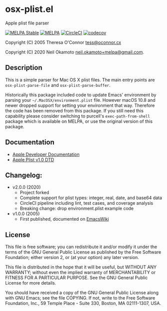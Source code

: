 # osx-plist.el

Apple plist file parser

[![MELPA Stable](https://stable.melpa.org/packages/osx-plist-badge.svg)](https://stable.melpa.org/#/osx-plist)
[![MELPA](https://melpa.org/packages/osx-plist-badge.svg)](https://melpa.org/#/osx-plist)
[![CircleCI](https://img.shields.io/circleci/project/github/gonewest818/osx-plist.svg)](https://circleci.com/gh/gonewest818/osx-plist)
[![codecov](https://codecov.io/gh/gonewest818/osx-plist/branch/master/graph/badge.svg)](https://codecov.io/gh/gonewest818/osx-plist)

Copyright (C) 2005  Theresa O'Connor <tess@oconnor.cx>

Copyright (C) 2020  Neil Okamoto <neil.okamoto+melpa@gmail.com>.

## Description

This is a simple parser for Mac OS X plist files.  The main entry
points are `osx-plist-parse-file` and `osx-plist-parse-buffer`.

Historically this package included code to update Emacs' environment
by parsing your `~/.MacOSX/environment.plist` file.  However macOS
10.8 and newer dropped support for setting your environment that way.
Therefore the code has been removed from this package.  If you still
need this capability please consider switching to purcell's
`exec-path-from-shell` package which is available on MELPA, or use the
original version of this package.

## Documentation

* [Apple Developer Documentation](https://developer.apple.com/library/archive/documentation/General/Reference/InfoPlistKeyReference/Articles/AboutInformationPropertyListFiles.html)
* [Apple Plist v1.0 DTD](https://www.apple.com/DTDs/PropertyList-1.0.dtd)

## Changelog:

- v2.0.0 (2020)
  - Project forked
  - Complete support for plist types:  integer, real, date, and base64 data
  - CircleCI pipeline including lint, test cases, and coverage analysis 
  - Breaking change: drop environment.plist example code
- v1.0.0 (2005)
  - First published, documented on [EmacsWiki](https://www.emacswiki.org/emacs/MacOSXPlist)

## License

This file is free software; you can redistribute it and/or modify it
under the terms of the GNU General Public License as published by the
Free Software Foundation; either version 2, or (at your option) any
later version.

This file is distributed in the hope that it will be useful, but
WITHOUT ANY WARRANTY; without even the implied warranty of
MERCHANTABILITY or FITNESS FOR A PARTICULAR PURPOSE. See the GNU
General Public License for more details.

You should have received a copy of the GNU General Public License
along with GNU Emacs; see the file COPYING. If not, write to the Free
Software Foundation, Inc., 59 Temple Place - Suite 330, Boston, MA
02111-1307, USA.
